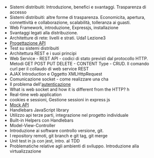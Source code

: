 - Sistemi distribuiti: Introduzione, benefici e svantaggi. Trasparenza di accesso
- Sistemi distribuiti: altre forme di trasparenza. Economicita, apertura, connettività e collaborazione, scalabilità, tolleranza ai guasti.
- Web Framework, introduzione, Expressjs, installazione
- Svantaggi legati alla distribuzione.
- Architetture di rete: livelli e strati. Uda1 Lezione3
- [Progettazione API](progettazione-api.md)
- Test su sistemi distribuiti
- Architettura REST e i suoi principi
- Web Service - REST API - codici di stato previsti dal protocollo HTTP. Metodi GET POST PUT DELETE - CONTENT Type - CRUD. Il comando curl per il collaudo di web service REST
- AJAX Introduction e Oggetto XMLHttpRequest
- Comunicazione socket - come realizzare una cha
- Il problema dell'[autenticazione](autenticazione.md)
- What is web socket and how it is different from the HTTP? h
- Real-time web application
- cookies e sessioni, Gestione sessioni in express js
- [Mock API](mock-api.md)
- Handlebars JavaScript library
- Utilizzo api terze parti, integrazione nel progetto individuale
- Built-in Helpers con Handlebars
- Model-View-Controller
- Introduzione ai software controllo versione, git.
- I repository remoti, git branch e git tag, git merge
- Unit test in js con jest, intro. al TDD
- Problematiche relative agli ambienti di sviluppo. Introduzione alla virtualizzazione

